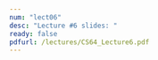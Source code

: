 ```yaml
---
num: "lect06"
desc: "Lecture #6 slides: "
ready: false
pdfurl: /lectures/CS64_Lecture6.pdf
---
```


